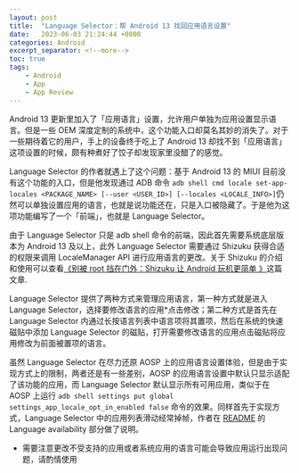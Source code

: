 ```yaml
---
layout: post
title:  "Language Selector：帮 Android 13 找回应用语言设置"
date:   2023-06-03 21:24:44 +0800
categories: Android
excerpt_separator: <!--more-->
toc: true
tags:
    - Android
    - App
    - App Review
---
```


Android 13 更新里加入了「应用语言」设置，允许用户单独为应用设置显示语言。但是一些 OEM 深度定制的系统中，这个功能入口却莫名其妙的消失了。对于一些期待着它的用户，手上的设备终于吃上了 Android 13 却找不到「应用语言」这项设置的时候，颇有种煮好了饺子却发现家里没醋了的感觉。  

Language Selector 的作者就遇上了这个问题：基于 Android 13 的 MIUI 目前没有这个功能的入口，但是他发现通过 ADB 命令 `adb shell cmd locale set-app-locales <PACKAGE_NAME> [--user <USER_ID>] [--locales <LOCALE_INFO>]`仍然可以单独设置应用的语言，也就是说功能还在，只是入口被隐藏了。于是他为这项功能编写了一个「前端」，也就是 Language Selector。
<!--more-->
由于 Language Selector 只是 adb shell 命令的前端，因此首先需要系统底层版本为 Android 13 及以上，此外 Language Selector 需要通过 Shizuku 获得合适的权限来调用 LocaleManager API 进行应用语言的更改。关于 Shizuku 的介绍和使用可以查看[《别被 root 挡在门外：Shizuku 让 Android 玩机更简单 》](https://sspai.com/post/73294)这篇文章.

Language Selector 提供了两种方式来管理应用语言，第一种方式就是进入 Language Selector，选择要修改语言的应用*点击修改；第二种方式是首先在 Language Selector 内通过长按语言列表中语言项将其置项，然后在系统的快速磁贴中添加 Language Selector 的磁贴，打开需要修改语言的应用点击磁贴将应用修改为前面被置项的语言。

虽然 Language Selector 在尽力还原 AOSP 上的应用语言设置体验，但是由于实现方式上的限制，两者还是有一些差别，AOSP 的应用语言设置中默认只显示适配了该功能的应用，而 Language Selector 默认显示所有可用应用，类似于在 AOSP 上运行 `adb shell settings put global settings_app_locale_opt_in_enabled false` 命令的效果。同样首先于实现方式，Language Selector 中的应用列表滑动经常掉帧，作者在 [README](https://github.com/VegaBobo/Language-Selector) 的 Language availability 部分做了说明。 


* 需要注意更改不受支持的应用或者系统应用的语言可能会导致应用运行出现问题，请酌情使用
